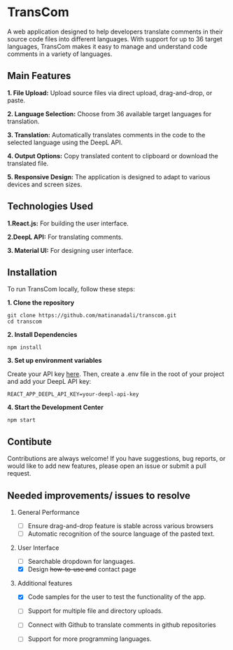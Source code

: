# TransCom
A web application designed to help developers translate comments in their source code files into different languages. With support for up to 36 target languages, TransCom makes it easy to manage and understand code comments in a variety of languages.

## Main Features
**1. File Upload:** Upload source files via direct upload, drag-and-drop, or paste.

**2. Language Selection:** Choose from 36 available target languages for translation.

**3. Translation:** Automatically translates comments in the code to the selected language using the DeepL API.

**4. Output Options:** Copy translated content to clipboard or download the translated file.

**5. Responsive Design:** The application is designed to adapt to various devices and screen sizes.

## Technologies Used
**1.React.js:** For building the user interface.

**2.DeepL API:** For translating comments.

**3. Material UI:** For designing user interface.

## Installation
To run TransCom locally, follow these steps:

**1. Clone the repository**
```shell
git clone https://github.com/matinanadali/transcom.git
cd transcom
```
**2. Install Dependencies**
```shell
npm install
```

**3. Set up environment variables**

Create your API key <a href="https://www.deepl.com/en/pro-api">here</a>. Then, create a .env file in the root of your project and add your DeepL API key:
```shell
REACT_APP_DEEPL_API_KEY=your-deepl-api-key
```
**4. Start the Development Center**
```shell
npm start
```

## Contibute
Contributions are always welcome! If you have suggestions, bug reports, or would like to add new features, please open an issue or submit a pull request. 

## Needed improvements/ issues to resolve
1. General Performance

     - [ ] Ensure drag-and-drop feature is stable across various browsers
     - [ ] Automatic recognition of the source language of the pasted text.
   
2. User Interface
   
     - [ ] Searchable dropdown for languages.
     - [x] Design <s>how-to-use and</s> contact page

3. Additional features

     - [x] Code samples for the user to test the functionality of the app.
     - [ ] Support for multiple file and directory uploads.
     - [ ] Connect with Github to translate comments in github repositories
     - [ ] Support for more programming languages.
   


